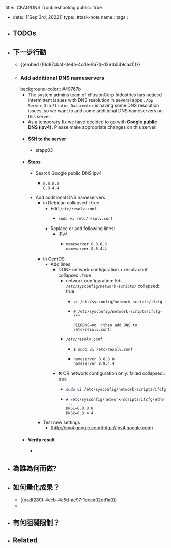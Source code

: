 title:: CKAD/DNS Troubleshooting
public:: true

- date:: [[Sep 3rd, 2022]]
  type:: #task-note
  name::
  tags::
- ## TODOs
- ## 下一步行動
	- {{embed ((0d87cbaf-0e4a-4cde-8a74-d2e1b549caa1))}}
	- ### Add additional DNS nameservers
	  background-color:: #49767b
		- The system admins team of xFusionCorp Industries has noticed intermittent issues with DNS resolution in several apps . `App Server 3` in `Stratos Datacenter` is having some DNS resolution issues, so we want to add some additional DNS nameservers on this server.
		- As a temporary fix we have decided to go with **Google public DNS (ipv4).** Please make appropriate changes on this server.
		- #### SSH to the server
			- stapp03
		- #### Steps
			- Search Google public DNS ipv4
				- ```
				  8.8.8.8
				  8.8.4.4
				  ```
			- Add additional DNS nameservers
				- in Debiean
				  collapsed:: true
					- Edit `/etc/resolv.conf`:
						- ```bash
						  sudo vi /etc/resolv.conf
						  ```
					- Replace or add following lines:
						- IPv4
							- ```bash
							  nameserver 8.8.8.8
							  nameserver 8.8.4.4
							  ```
				- In CentOS
					- Add lines
						- DONE network configuration + resolv.conf
						  collapsed:: true
							- network configuration: Edit `/etc/sysconfig/network-scripts/`
							  collapsed:: true
								- ```bash
								  vi /etc/sysconfig/network-scripts/ifcfg-***
								  ```
								- ```
								  # /etc/sysconfig/network-scripts/ifcfg-***
								  
								  PEERDNS=no  (then add DNS to /etc/resolv.conf)
								  
								  ```
							- `/etc/resolv.conf`
								- ```
								  $ sudo vi /etc/resolv.conf
								  ```
								- ```
								  nameserver 8.8.8.8
								  nameserver 8.8.4.4
								  ```
						- ❌ OR network configuration only: failed
						  collapsed:: true
							- ```bash
							  sudo vi /etc/sysconfig/network-scripts/ifcfg-***
							  ```
							- ```
							  # /etc/sysconfig/network-scripts/ifcfg-eth0
							  ...
							  DNS1=8.8.8.8
							  DNS2=8.8.4.4
							  ```
				- Test new settings
					- [http://ipv4.google.com](http://ipv4.google.com)
		- #### Verify result
			-
- ## 為誰為何而做?
- ## 如何量化成果？
	- ((badf280f-4ecb-4c5d-ae97-1ecea02dd1a0))
	-
- ## 有何阻礙限制？
- ## Related